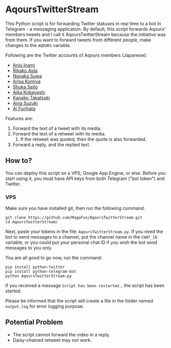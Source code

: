 # AqoursTwitterStream

This Python script is for forwarding Twitter statuses in real time to a bot in Telegram - a messaging application. By default, this script forwards Aqours' members tweets and I call it AqoursTwitterStream because the initiative was from them. If you want to forward tweets from different people, make changes to the `AQOURS` variable.

Following are the Twitter accounts of Aqours members (Japanese):

* [Anju Inami](https://twitter.com/anju_inami)
* [Rikako Aida](https://twitter.com/Rikako_Aida)
* [Nanaka Suwa](https://twitter.com/suwananaka)
* [Arisa Komiya](https://twitter.com/box_komiyaarisa)
* [Shuka Saito](https://twitter.com/Saito_Shuka)
* [Aika Kobayashi](https://twitter.com/Aikyan_)
* [Kanako Takatsuki](https://twitter.com/Kanako_tktk)
* [Aina Suzuki](https://twitter.com/aina_suzuki723)
* [Ai Furihata](https://twitter.com/furihata_ai)

Features are:

1. Forward the text of a tweet with its media.
2. Forward the text of a retweet with its media.
	1. If the retweet was quoted, then the quote is also forwarded.
3. Forward a reply, and the replied text. 

## How to?

You can deploy this script on a VPS, Google App Engine, or else. Before you start using it, you must have API keys from both Telegram ("bot token") and Twitter.

### VPS

Make sure you have installed git, then run the following command. 

```
git clone https://github.com/MagaFun/AqoursTwitterStream.git
cd AqoursTwitterStream/
```

Next, paste your tokens in the file: `AqoursTwitterStream.py`. If you need the bot to send messages to a channel, put the channel name in the `CHAT_ID` variable, or you could put your personal chat ID if you wish the bot send messages to you only.

You are all good to go now, run the command:

```
pip install python-twitter
pip install python-telegram-bot
python AqoursTwitterStream.py
```

If you received a message `Script has been restarted.`, the script has been started. 

Please be informed that the script will create a file in the folder named `output.log` for error logging purpose.

## Potential Problem

* The script cannot forward the video in a reply.
* Daisy-chained retweet may not work.

